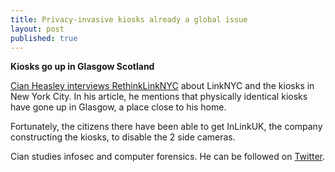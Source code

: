 ```yaml
---
title: Privacy-invasive kiosks already a global issue
layout: post
published: true
---
```

**Kiosks go up in Glasgow Scotland**

[Cian Heasley interviews RethinkLinkNYC](https://medium.com/@nscrutables/an-interview-with-rethinklinknyc-on-tech-privacy-the-future-of-smart-cities-8bfe4a987876) about LinkNYC and the kiosks in New York City. In his article, he mentions that physically identical kiosks have gone up in Glasgow, a place close to his home.

Fortunately, the citizens there have been able to get InLinkUK, the company constructing the kiosks, to disable the 2 side cameras.

Cian studies infosec and computer forensics. He can be followed on [Twitter](https://twitter.com/nscrutables). 
